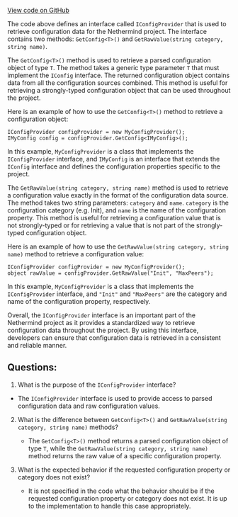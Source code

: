 [View code on GitHub](https://github.com/NethermindEth/nethermind/src/Nethermind/Nethermind.Config/IConfigProvider.cs)

The code above defines an interface called `IConfigProvider` that is used to retrieve configuration data for the Nethermind project. The interface contains two methods: `GetConfig<T>()` and `GetRawValue(string category, string name)`.

The `GetConfig<T>()` method is used to retrieve a parsed configuration object of type `T`. The method takes a generic type parameter `T` that must implement the `IConfig` interface. The returned configuration object contains data from all the configuration sources combined. This method is useful for retrieving a strongly-typed configuration object that can be used throughout the project.

Here is an example of how to use the `GetConfig<T>()` method to retrieve a configuration object:

```
IConfigProvider configProvider = new MyConfigProvider();
IMyConfig config = configProvider.GetConfig<IMyConfig>();
```

In this example, `MyConfigProvider` is a class that implements the `IConfigProvider` interface, and `IMyConfig` is an interface that extends the `IConfig` interface and defines the configuration properties specific to the project.

The `GetRawValue(string category, string name)` method is used to retrieve a configuration value exactly in the format of the configuration data source. The method takes two string parameters: `category` and `name`. `category` is the configuration category (e.g. Init), and `name` is the name of the configuration property. This method is useful for retrieving a configuration value that is not strongly-typed or for retrieving a value that is not part of the strongly-typed configuration object.

Here is an example of how to use the `GetRawValue(string category, string name)` method to retrieve a configuration value:

```
IConfigProvider configProvider = new MyConfigProvider();
object rawValue = configProvider.GetRawValue("Init", "MaxPeers");
```

In this example, `MyConfigProvider` is a class that implements the `IConfigProvider` interface, and `"Init"` and `"MaxPeers"` are the category and name of the configuration property, respectively.

Overall, the `IConfigProvider` interface is an important part of the Nethermind project as it provides a standardized way to retrieve configuration data throughout the project. By using this interface, developers can ensure that configuration data is retrieved in a consistent and reliable manner.
## Questions: 
 1. What is the purpose of the `IConfigProvider` interface?
   - The `IConfigProvider` interface is used to provide access to parsed configuration data and raw configuration values.

2. What is the difference between `GetConfig<T>()` and `GetRawValue(string category, string name)` methods?
   - The `GetConfig<T>()` method returns a parsed configuration object of type `T`, while the `GetRawValue(string category, string name)` method returns the raw value of a specific configuration property.

3. What is the expected behavior if the requested configuration property or category does not exist?
   - It is not specified in the code what the behavior should be if the requested configuration property or category does not exist. It is up to the implementation to handle this case appropriately.